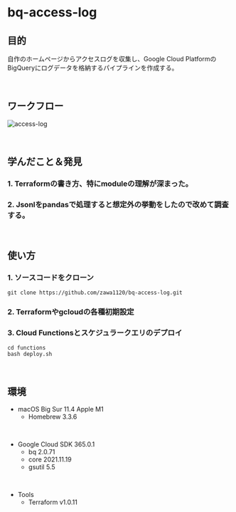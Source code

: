 # bq-access-log

## 目的
自作のホームページからアクセスログを収集し、Google Cloud PlatformのBigQueryにログデータを格納するパイプラインを作成する。

</br>

## ワークフロー
![access-log](https://user-images.githubusercontent.com/58725085/172891660-e67f7d5c-8494-4c97-9155-a11b28345d45.png)

</br>

## 学んだこと＆発見
### 1. Terraformの書き方、特にmoduleの理解が深まった。
### 2. Jsonlをpandasで処理すると想定外の挙動をしたので改めて調査する。

</br>

## 使い方
### 1. ソースコードをクローン
```
git clone https://github.com/zawa1120/bq-access-log.git
```

### 2. Terraformやgcloudの各種初期設定

### 3. Cloud Functionsとスケジュラークエリのデプロイ
```
cd functions
bash deploy.sh
```

</br>

## 環境
- macOS Big Sur 11.4 Apple M1
  - Homebrew 3.3.6

</br>

- Google Cloud SDK 365.0.1
  - bq 2.0.71
  - core 2021.11.19
  - gsutil 5.5

</br>

- Tools
  - Terraform v1.0.11

